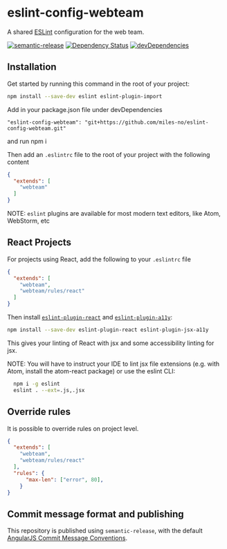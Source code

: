# eslint-config-webteam

A shared [ESLint](http://eslint.org/) configuration for the web team.

[![semantic-release](https://img.shields.io/badge/%20%20%F0%9F%93%A6%F0%9F%9A%80-semantic--release-e10079.svg)](https://github.com/semantic-release/semantic-release)
[![Dependency Status](https://david-dm.org/miles-no/eslint-config-webteam.svg)](https://david-dm.org/miles-no/eslint-config-webteam)
[![devDependencies](https://david-dm.org/miles-no/eslint-config-webteam/dev-status.svg)](https://david-dm.org/miles-no/eslint-config-webteam?type=dev)

## Installation

Get started by running this command in the root of your project:

```sh
npm install --save-dev eslint eslint-plugin-import
```
Add in your package.json file under devDependencies
```
"eslint-config-webteam": "git+https://github.com/miles-no/eslint-config-webteam.git"
```
and run npm i

Then add an `.eslintrc` file to the root of your project with the following content

```json
{
  "extends": [
    "webteam"
  ]
}
```

NOTE: `eslint` plugins are available for most modern text editors, like Atom, WebStorm, etc

## React Projects

For projects using React, add the following to your `.eslintrc` file

```json
{
  "extends": [
    "webteam",
    "webteam/rules/react"
  ]
}
```
Then install [`eslint-plugin-react`](https://github.com/yannickcr/eslint-plugin-react) and  [`eslint-plugin-a11y`](https://www.npmjs.com/package/eslint-plugin-jsx-a11y):

```sh
npm install --save-dev eslint-plugin-react eslint-plugin-jsx-a11y
```
This gives your linting of React with jsx and some accessibility linting for jsx.

NOTE: You will have to instruct your IDE to lint jsx file extensions (e.g. with Atom, install the atom-react package) or use the eslint CLI:

```sh
  npm i -g eslint
  eslint . --ext=.js,.jsx
```

## Override rules

It is possible to override rules on project level.

```json
{
  "extends": [
    "webteam",
    "webteam/rules/react"
  ],
  "rules": {
      "max-len": ["error", 80],
    }
}
```

## Commit message format and publishing

This repository is published using `semantic-release`, with the default [AngularJS Commit Message Conventions](https://docs.google.com/document/d/1QrDFcIiPjSLDn3EL15IJygNPiHORgU1_OOAqWjiDU5Y/edit).